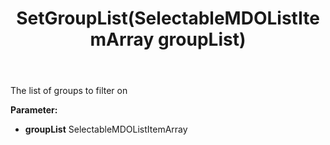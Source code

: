 ﻿---
uid: crmscript_ref_NSActivityFilter_SetGroupList
title: SetGroupList(SelectableMDOListItemArray groupList)
intellisense: NSActivityFilter.SetGroupList
keywords: NSActivityFilter, GetGroupList
so.topic: reference
---

The list of groups to filter on

**Parameter:** 
 - **groupList** SelectableMDOListItemArray

